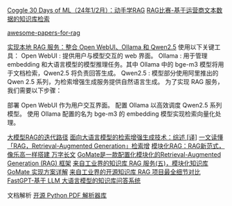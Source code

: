 [Coggle 30 Days of ML（24年1/2月）：动手学RAG](http://discussion.coggle.club/t/topic/30/1)
[RAG比赛-基于运营商文本数据的知识库检索](https://www.datafountain.cn/competitions/1045/datasets)

[awesome-papers-for-rag](https://github.com/gomate-community/awesome-papers-for-rag/tree/main)


[实现本地 RAG 服务：整合 Open WebUI、Ollama 和 Qwen2.5](https://cuterwrite.xlog.page/integrate-open-webui-ollama-qwen25-local-rag)
使用以下关键工具：
Open WebUI : 提供用户与模型交互的 web 界面。
Ollama : 用于管理 embedding 和大语言模型的模型推理任务。其中 Ollama 中的 bge-m3 模型将用于文档检索，Qwen2.5 将负责回答生成。
Qwen2.5 : 模型部分使用阿里推出的 Qwen 2.5 系列，为检索增强生成服务提供自然语言生成。
为了实现 RAG 服务，我们需要以下步骤：

部署 Open WebUI 作为用户交互界面。
配置 Ollama 以高效调度 Qwen2.5 系列模型。
使用 Ollama 配置的名为 bge-m3 的 embedding 模型实现检索向量化处理。


[大模型RAG的迭代路径](https://mp.weixin.qq.com/s/kTZc1UpAzpSNanRx82ZRtg)
[面向大语言模型的检索增强生成技术：综述 [译]](https://baoyu.io/translations/ai-paper/2312.10997-retrieval-augmented-generation-for-large-language-models-a-survey)
[一文读懂「RAG，Retrieval-Augmented Generation」检索增](https://download.csdn.net/blog/column/12545383/135714213)
[模块化RAG：RAG新范式，像乐高一样搭建 万字长文](https://www.53ai.com/news/RAG/2024080440218.html)
[GoMate是一款配置化模块化的Retrieval-Augmented Generation (RAG) 框架](https://github.com/gomate-community/GoMate)
[来自工业界的知识库 RAG 服务(五)，模块化知识库 GoMate 实现方案详解](https://github.com/gomate-community/GoMate/tree/main)
[来自工业界的开源知识库 RAG 项目最全细节对比](https://hustyichi.github.io/2024/07/08/compare/)
[FastGPT-基于 LLM 大语言模型的知识库问答系统](https://github.com/labring/FastGPT)

文档解析
[开源 Python PDF 解析器库](https://products.documentprocessing.com/zh/parser/python/pymupdf/)
